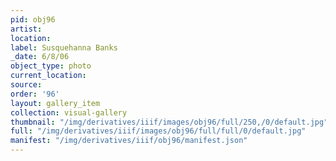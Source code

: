 ```yaml
---
pid: obj96
artist: 
location: 
label: Susquehanna Banks
_date: 6/8/06
object_type: photo
current_location: 
source: 
order: '96'
layout: gallery_item
collection: visual-gallery
thumbnail: "/img/derivatives/iiif/images/obj96/full/250,/0/default.jpg"
full: "/img/derivatives/iiif/images/obj96/full/full/0/default.jpg"
manifest: "/img/derivatives/iiif/obj96/manifest.json"
---
```

